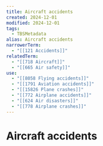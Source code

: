 ```yaml
---
title: Aircraft accidents
created: 2024-12-01
modified: 2024-12-01
tags:
  - TBSMetadata
alias: Aircraft accidents
narrowerTerm:
  - "[[121 Accidents]]"
relatedTerm:
  - "[[718 Aircraft]]"
  - "[[665 Air safety]]"
use:
  - "[[8058 Flying accidents]]"
  - "[[1791 Aviation accidents]]"
  - "[[15826 Plane crashes]]"
  - "[[772 Airplane accidents]]"
  - "[[624 Air disasters]]"
  - "[[778 Airplane crashes]]"
---
```

# Aircraft accidents
